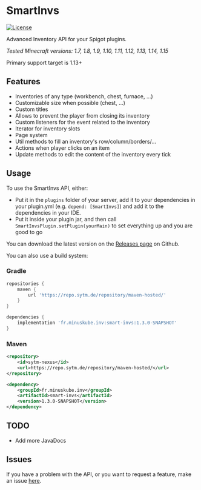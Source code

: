 # SmartInvs
[![License](https://img.shields.io/github/license/sytm/smart-invs.svg?style=flat-square)](https://github.com/Sytm/smart-invs/blob/master/LICENSE)

Advanced Inventory API for your Spigot plugins.


*Tested Minecraft versions: 1.7, 1.8, 1.9, 1.10, 1.11, 1.12, 1.13, 1.14, 1.15*

Primary support target is 1.13+

## Features
* Inventories of any type (workbench, chest, furnace, ...)
* Customizable size when possible (chest, ...)
* Custom titles
* Allows to prevent the player from closing its inventory
* Custom listeners for the event related to the inventory
* Iterator for inventory slots
* Page system
* Util methods to fill an inventory's row/column/borders/...
* Actions when player clicks on an item
* Update methods to edit the content of the inventory every tick

## Usage
To use the SmartInvs API, either:
- Put it in the `plugins` folder of your server, add it to your dependencies in your plugin.yml (e.g. `depend: [SmartInvs]`) and add it to the dependencies in your IDE.
- Put it inside your plugin jar, and then call `SmartInvsPlugin.setPlugin(yourMain)` to set everything up and you are good to go

You can download the latest version on the [Releases page](https://github.com/Sytm/smart-invs/releases) on Github.

You can also use a build system:
### Gradle
```gradle
repositories {
    maven {
        url 'https://repo.sytm.de/repository/maven-hosted/'
    }
}

dependencies {
    implementation 'fr.minuskube.inv:smart-invs:1.3.0-SNAPSHOT'
}
```

### Maven
```xml
<repository>
    <id>sytm-nexus</id>
    <url>https://repo.sytm.de/repository/maven-hosted/</url>
</repository>
```
```xml
<dependency>
    <groupId>fr.minuskube.inv</groupId>
    <artifactId>smart-invs</artifactId>
    <version>1.3.0-SNAPSHOT</version>
</dependency>
```

## TODO
* Add more JavaDocs

## Issues
If you have a problem with the API, or you want to request a feature, make an issue [here](https://github.com/Sytm/smart-invs/issues).
